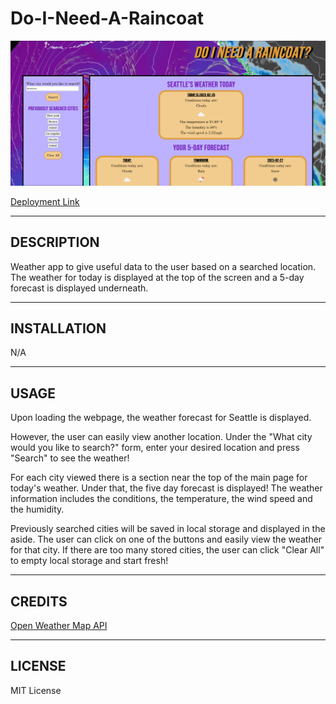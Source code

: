 # Do-I-Need-A-Raincoat

![Webpage Preview](./assets/preview.png)

[Deployment Link](https://tykervella.github.io/Do-I-Need-A-Raincoat-/)

---

## DESCRIPTION

Weather app to give useful data to the user based on a searched location. The weather for today is displayed at the top of the screen and a 5-day forecast is displayed underneath. 

---

## INSTALLATION 

N/A

---

## USAGE

Upon loading the webpage, the weather forecast for Seattle is displayed. 

However, the user can easily view another location. Under the "What city would you like to search?" form, enter your desired location and press "Search" to see the weather! 

For each city viewed there is a section near the top of the main page for today's weather. Under that, the five day forecast is displayed! The weather information includes the conditions, the temperature, the wind speed and the humidity. 

Previously searched cities will be saved in local storage and displayed in the aside. The user can click on one of the buttons and easily view the weather for that city. If there are too many stored cities, the user can click "Clear All" to empty local storage and start fresh! 

---

## CREDITS 

[Open Weather Map API](https://openweathermap.org/forecast5)

---

## LICENSE 

MIT License 
